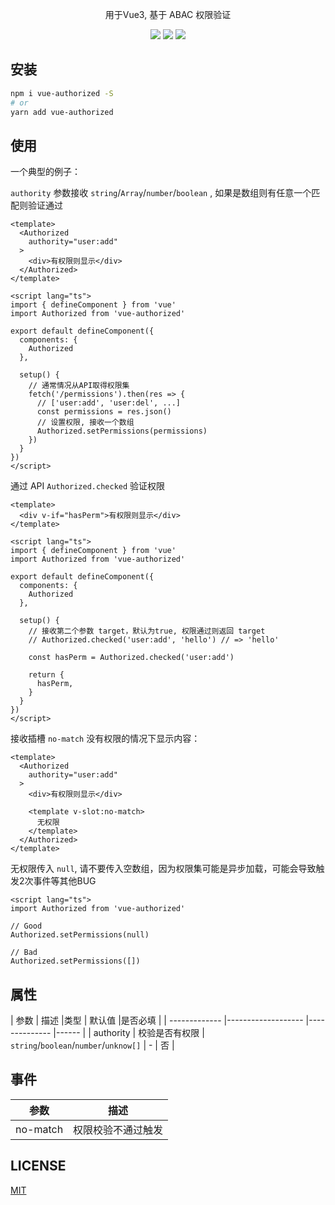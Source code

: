 <p align="center">
  <p align="center">用于Vue3, 基于 ABAC 权限验证</p>
  <p align="center">
    <img src="https://img.shields.io/github/package-json/v/xjh22222228/vue-authorized" />
    <img src="https://img.shields.io/static/v1.svg?label=&message=Vue3&style=flat-square&color=3fb984" />
    <img src="https://img.shields.io/github/license/xjh22222228/vue-authorized" />
  </p>
</p>




## 安装
```bash
npm i vue-authorized -S
# or
yarn add vue-authorized
```


## 使用
一个典型的例子：

`authority` 参数接收 `string`/`Array`/`number`/`boolean` , 如果是数组则有任意一个匹配则验证通过
```vue
<template>
  <Authorized
    authority="user:add"
  >
    <div>有权限则显示</div>
  </Authorized>
</template>

<script lang="ts">
import { defineComponent } from 'vue'
import Authorized from 'vue-authorized'

export default defineComponent({
  components: {
    Authorized
  },

  setup() {
    // 通常情况从API取得权限集
    fetch('/permissions').then(res => {
      // ['user:add', 'user:del', ...]
      const permissions = res.json()
      // 设置权限, 接收一个数组
      Authorized.setPermissions(permissions)
    })
  }
})
</script>
```


通过 API `Authorized.checked` 验证权限
```vue
<template>
  <div v-if="hasPerm">有权限则显示</div>
</template>

<script lang="ts">
import { defineComponent } from 'vue'
import Authorized from 'vue-authorized'

export default defineComponent({
  components: {
    Authorized
  },

  setup() {
    // 接收第二个参数 target，默认为true, 权限通过则返回 target
    // Authorized.checked('user:add', 'hello') // => 'hello'

    const hasPerm = Authorized.checked('user:add')

    return {
      hasPerm,
    }
  }
})
</script>
```


接收插槽 `no-match` 没有权限的情况下显示内容：
```vue
<template>
  <Authorized
    authority="user:add"
  >
    <div>有权限则显示</div>

    <template v-slot:no-match>
      无权限
    </template>
  </Authorized>
</template>
```


无权限传入 `null`, 请不要传入空数组，因为权限集可能是异步加载，可能会导致触发2次事件等其他BUG
```vue
<script lang="ts">
import Authorized from 'vue-authorized'

// Good
Authorized.setPermissions(null)

// Bad
Authorized.setPermissions([])
```





## 属性
| 参数           | 描述              |类型           | 默认值              |是否必填   |
| ------------- |------------------- |-------------- |------ |
| authority | 校验是否有权限 | `string`/`boolean`/`number`/`unknow[]` | - | 否 |



## 事件
| 参数           | 描述              |
| ------------- |------------------- |
| no-match | 权限校验不通过触发 | 



## LICENSE
[MIT](./LICENSE)
